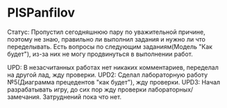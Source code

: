 # PISPanfilov

Статус:
Пропустил сегодняшнюю пару по уважительной причине, поэтому не знаю, правильно ли выполнил задания и нужно ли что переделывать. Есть вопросы по следующим заданиям(Модель "Как будет"), из-за них не могу продвинуться в выполнении работ.

UPD: В незасчитанных работах нет никаких комментариев, переделал на другой лад, жду проверки.
UPD2: Сделал лабораторную работу №5(Диаграмма прецедентов "как будет"), жду проверки.
UPD3: Начал разрабатывать игру, до сих пор жду проверки лабораторных/замечания. Затруднений пока что нет.
